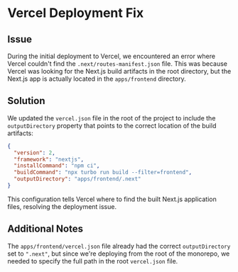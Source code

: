 # Vercel Deployment Fix

## Issue
During the initial deployment to Vercel, we encountered an error where Vercel couldn't find the `.next/routes-manifest.json` file. This was because Vercel was looking for the Next.js build artifacts in the root directory, but the Next.js app is actually located in the `apps/frontend` directory.

## Solution
We updated the `vercel.json` file in the root of the project to include the `outputDirectory` property that points to the correct location of the build artifacts:

```json
{
  "version": 2,
  "framework": "nextjs",
  "installCommand": "npm ci",
  "buildCommand": "npx turbo run build --filter=frontend",
  "outputDirectory": "apps/frontend/.next"
}
```

This configuration tells Vercel where to find the built Next.js application files, resolving the deployment issue.

## Additional Notes
The `apps/frontend/vercel.json` file already had the correct `outputDirectory` set to `".next"`, but since we're deploying from the root of the monorepo, we needed to specify the full path in the root `vercel.json` file.